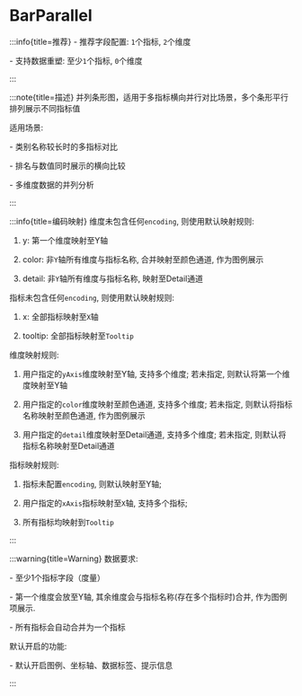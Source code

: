 # BarParallel

:::info{title=推荐}
\- 推荐字段配置: `1`个指标, `2`个维度

\- 支持数据重塑: 至少`1`个指标, `0`个维度

:::

:::note{title=描述}
并列条形图，适用于多指标横向并行对比场景，多个条形平行排列展示不同指标值

适用场景:

\- 类别名称较长时的多指标对比

\- 排名与数值同时展示的横向比较

\- 多维度数据的并列分析

:::

:::info{title=编码映射}
维度未包含任何`encoding`, 则使用默认映射规则:

1. y: 第一个维度映射至Y轴

2. color: 非`Y`轴所有维度与指标名称, 合并映射至颜色通道, 作为图例展示

3. detail: 非`Y`轴所有维度与指标名称, 映射至Detail通道

指标未包含任何`encoding`, 则使用默认映射规则:

1. x: 全部指标映射至`X`轴

2. tooltip: 全部指标映射至`Tooltip`



维度映射规则:

1. 用户指定的`yAxis`维度映射至Y轴, 支持多个维度; 若未指定, 则默认将第一个维度映射至Y轴

2. 用户指定的`color`维度映射至颜色通道, 支持多个维度; 若未指定, 则默认将指标名称映射至颜色通道, 作为图例展示

3. 用户指定的`detail`维度映射至Detail通道, 支持多个维度; 若未指定, 则默认将指标名称映射至Detail通道

指标映射规则:

1. 指标未配置`encoding`, 则默认映射至Y轴;

2. 用户指定的`xAxis`指标映射至`X`轴, 支持多个指标;

3. 所有指标均映射到`Tooltip`

:::

:::warning{title=Warning}
数据要求:

\- 至少1个指标字段（度量）

\- 第一个维度会放至Y轴, 其余维度会与指标名称(存在多个指标时)合并, 作为图例项展示.

\- 所有指标会自动合并为一个指标

默认开启的功能:

\- 默认开启图例、坐标轴、数据标签、提示信息

:::

